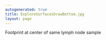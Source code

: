 ```yaml
---
autogenerated: true
title: ExploreSurfacesDrawBottom.jpg
layout: page
---
```


Footprint at center of same lymph node sample
